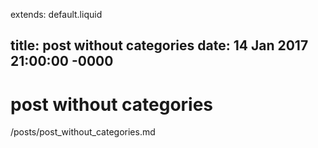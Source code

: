 extends: default.liquid

title: post without categories
date: 14 Jan 2017 21:00:00 -0000
---

# post without categories

/posts/post_without_categories.md
